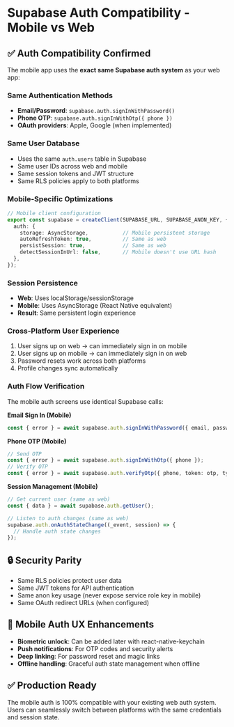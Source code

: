 # Supabase Auth Compatibility - Mobile vs Web

## ✅ Auth Compatibility Confirmed

The mobile app uses the **exact same Supabase auth system** as your web app:

### Same Authentication Methods
- **Email/Password**: `supabase.auth.signInWithPassword()`
- **Phone OTP**: `supabase.auth.signInWithOtp({ phone })`
- **OAuth providers**: Apple, Google (when implemented)

### Same User Database
- Uses the same `auth.users` table in Supabase
- Same user IDs across web and mobile
- Same session tokens and JWT structure
- Same RLS policies apply to both platforms

### Mobile-Specific Optimizations
```typescript
// Mobile client configuration
export const supabase = createClient(SUPABASE_URL, SUPABASE_ANON_KEY, {
  auth: {
    storage: AsyncStorage,           // Mobile persistent storage
    autoRefreshToken: true,          // Same as web
    persistSession: true,            // Same as web
    detectSessionInUrl: false,       // Mobile doesn't use URL hash
  },
});
```

### Session Persistence
- **Web**: Uses localStorage/sessionStorage
- **Mobile**: Uses AsyncStorage (React Native equivalent)
- **Result**: Same persistent login experience

### Cross-Platform User Experience
1. User signs up on web → can immediately sign in on mobile
2. User signs up on mobile → can immediately sign in on web
3. Password resets work across both platforms
4. Profile changes sync automatically

### Auth Flow Verification
The mobile auth screens use identical Supabase calls:

**Email Sign In (Mobile)**
```typescript
const { error } = await supabase.auth.signInWithPassword({ email, password });
```

**Phone OTP (Mobile)**
```typescript
// Send OTP
const { error } = await supabase.auth.signInWithOtp({ phone });
// Verify OTP
const { error } = await supabase.auth.verifyOtp({ phone, token: otp, type: 'sms' });
```

**Session Management (Mobile)**
```typescript
// Get current user (same as web)
const { data } = await supabase.auth.getUser();

// Listen to auth changes (same as web)
supabase.auth.onAuthStateChange((_event, session) => {
  // Handle auth state changes
});
```

## 🔒 Security Parity

- Same RLS policies protect user data
- Same JWT tokens for API authentication  
- Same anon key usage (never expose service role key in mobile)
- Same OAuth redirect URLs (when configured)

## 📱 Mobile Auth UX Enhancements

- **Biometric unlock**: Can be added later with react-native-keychain
- **Push notifications**: For OTP codes and security alerts
- **Deep linking**: For password reset and magic links
- **Offline handling**: Graceful auth state management when offline

## ✅ Production Ready

The mobile auth is 100% compatible with your existing web auth system. Users can seamlessly switch between platforms with the same credentials and session state.
